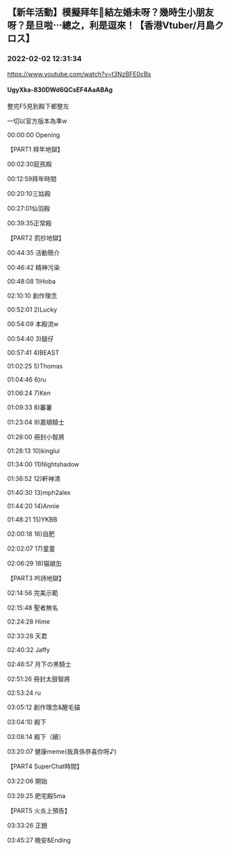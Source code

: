 ## 【新年活動】模擬拜年👑結左婚未呀？幾時生小朋友呀？是旦啦⋯總之，利是逗來！【香港Vtuber/月島クロス】
### 2022-02-02 12:31:34
https://www.youtube.com/watch?v=t3NzBFE0cBs
#### UgyXka-830DWd6QCsEF4AaABAg
整完F5見到殿下都整左

一切以官方版本為準w



00:00:00 Opening



【PART1 拜年地獄】

00:02:30屁孩殿

   00:12:59拜年時間

00:20:10三姑殿

00:27:01仙羽殿

00:39:35正常殿



【PART2 罰抄地獄】

00:44:35 活動簡介

   00:46:42 精神污染

00:48:08 1)Hoba

   02:10:10 創作理念

00:52:01 2)Lucky

   00:54:09 本殿流w

00:54:40 3)鎚仔

00:57:41 4)BEAST

01:02:25 5)Thomas



01:04:46 6)ru

01:06:24 7)Ken

01:09:33 8)蕃薯

01:23:04 9)嘉頓騎士

   01:28:00 冊封小智將 

01:28:13 10)kinglui



01:34:00 11)Nightshadow

01:36:52 12)軒神清

01:40:30 13)mph2alex

01:44:20 14)Annie

01:48:21 15)YKBB



02:00:18 16)自肥

02:02:07 17)童童

02:06:29 18)猫娘缶



【PART3 吟詩地獄】

02:14:56 完美示範

02:15:48 聖者無名

02:24:28 Hime

02:33:28 天君

02:40:32 Jaffy

02:46:57 月下の黑騎士

   02:51:26 冊封太鼓智將

02:53:24 ru

   03:05:12 創作理念&醒毛貓



03:04:10 殿下

   03:08:14 殿下（續）

   03:20:07 健康meme(我真係恭喜你呀♪)



【PART4 SuperChat時間】

03:22:06 開始

03:28:25 肥宅殿5ma



【PART5 火炎上預告】

03:33:26 正題



03:45:27 晚安&Ending

